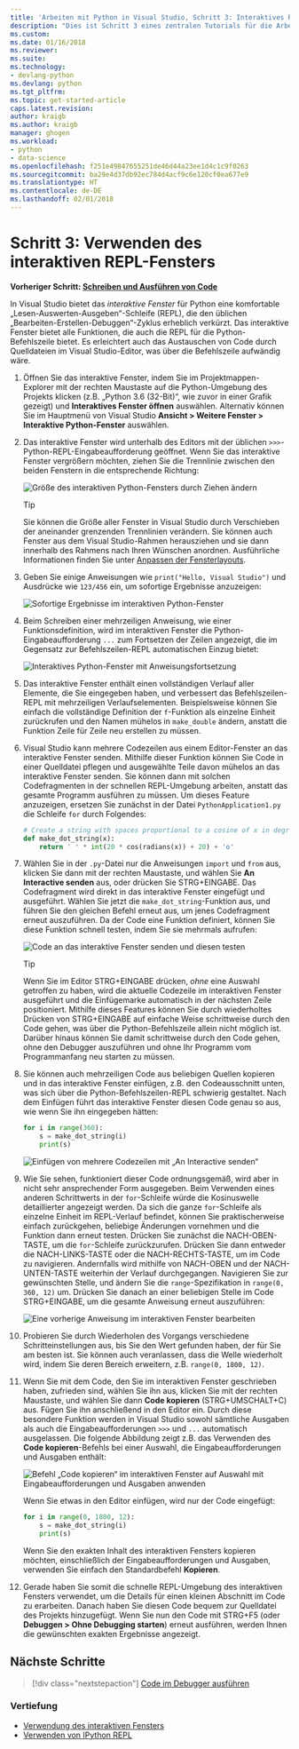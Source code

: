 ```yaml
---
title: 'Arbeiten mit Python in Visual Studio, Schritt 3: Interaktives REPL-Fenster | Microsoft-Dokumentation'
description: "Dies ist Schritt 3 eines zentralen Tutorials für die Arbeit mit Python in Visual Studio, in dem das interaktive Python-REPL-Fenster erläutert wird."
ms.custom: 
ms.date: 01/16/2018
ms.reviewer: 
ms.suite: 
ms.technology:
- devlang-python
ms.devlang: python
ms.tgt_pltfrm: 
ms.topic: get-started-article
caps.latest.revision: 
author: kraigb
ms.author: kraigb
manager: ghogen
ms.workload:
- python
- data-science
ms.openlocfilehash: f251e49847655251de46d44a23ee1d4c1c9f0263
ms.sourcegitcommit: ba29e4d37db92ec784d4acf9c6e120cf0ea677e9
ms.translationtype: HT
ms.contentlocale: de-DE
ms.lasthandoff: 02/01/2018
---
```

# <a name="step-3-using-the-interactive-repl-window"></a>Schritt 3: Verwenden des interaktiven REPL-Fensters

**Vorheriger Schritt: [Schreiben und Ausführen von Code](tutorial-working-with-python-in-visual-studio-step-02-writing-code.md)**

In Visual Studio bietet das *interaktive Fenster* für Python eine komfortable „Lesen-Auswerten-Ausgeben“-Schleife (REPL), die den üblichen „Bearbeiten-Erstellen-Debuggen“-Zyklus erheblich verkürzt. Das interaktive Fenster bietet alle Funktionen, die auch die REPL für die Python-Befehlszeile bietet. Es erleichtert auch das Austauschen von Code durch Quelldateien im Visual Studio-Editor, was über die Befehlszeile aufwändig wäre.

1. Öffnen Sie das interaktive Fenster, indem Sie im Projektmappen-Explorer mit der rechten Maustaste auf die Python-Umgebung des Projekts klicken (z.B. „Python 3.6 (32-Bit)“, wie zuvor in einer Grafik gezeigt) und **Interaktives Fenster öffnen** auswählen. Alternativ können Sie im Hauptmenü von Visual Studio **Ansicht > Weitere Fenster > Interaktive Python-Fenster** auswählen.

1. Das interaktive Fenster wird unterhalb des Editors mit der üblichen `>>>`-Python-REPL-Eingabeaufforderung geöffnet. Wenn Sie das interaktive Fenster vergrößern möchten, ziehen Sie die Trennlinie zwischen den beiden Fenstern in die entsprechende Richtung:

    ![Größe des interaktiven Python-Fensters durch Ziehen ändern](media/vs-getting-started-python-11-interactive1b.png)

    > [!Tip]
    > Sie können die Größe aller Fenster in Visual Studio durch Verschieben der aneinander grenzenden Trennlinien verändern. Sie können auch Fenster aus dem Visual Studio-Rahmen herausziehen und sie dann innerhalb des Rahmens nach Ihren Wünschen anordnen. Ausführliche Informationen finden Sie unter [Anpassen der Fensterlayouts](../ide/customizing-window-layouts-in-visual-studio.md).

1. Geben Sie einige Anweisungen wie `print("Hello, Visual Studio")` und Ausdrücke wie `123/456` ein, um sofortige Ergebnisse anzuzeigen:

    ![Sofortige Ergebnisse im interaktiven Python-Fenster](media/vs-getting-started-python-12-interactive2.png)

1. Beim Schreiben einer mehrzeiligen Anweisung, wie einer Funktionsdefinition, wird im interaktiven Fenster die Python-Eingabeaufforderung `...` zum Fortsetzen der Zeilen angezeigt, die im Gegensatz zur Befehlszeilen-REPL automatischen Einzug bietet:

    ![Interaktives Python-Fenster mit Anweisungsfortsetzung](media/vs-getting-started-python-13-interactive3.png)

1. Das interaktive Fenster enthält einen vollständigen Verlauf aller Elemente, die Sie eingegeben haben, und verbessert das Befehlszeilen-REPL mit mehrzeiligen Verlaufselementen. Beispielsweise können Sie einfach die vollständige Definition der `f`-Funktion als einzelne Einheit zurückrufen und den Namen mühelos in `make_double` ändern, anstatt die Funktion Zeile für Zeile neu erstellen zu müssen.

1. Visual Studio kann mehrere Codezeilen aus einem Editor-Fenster an das interaktive Fenster senden. Mithilfe dieser Funktion können Sie Code in einer Quelldatei pflegen und ausgewählte Teile davon mühelos an das interaktive Fenster senden. Sie können dann mit solchen Codefragmenten in der schnellen REPL-Umgebung arbeiten, anstatt das gesamte Programm ausführen zu müssen. Um dieses Feature anzuzeigen, ersetzen Sie zunächst in der Datei `PythonApplication1.py` die Schleife `for` durch Folgendes:

    ```python
    # Create a string with spaces proportional to a cosine of x in degrees
    def make_dot_string(x):
        return ' ' * int(20 * cos(radians(x)) + 20) + 'o'
    ```

1. Wählen Sie in der `.py`-Datei nur die Anweisungen `import` und `from` aus, klicken Sie dann mit der rechten Maustaste, und wählen Sie **An Interactive senden** aus, oder drücken Sie STRG+EINGABE. Das Codefragment wird direkt in das interaktive Fenster eingefügt und ausgeführt. Wählen Sie jetzt die `make_dot_string`-Funktion aus, und führen Sie den gleichen Befehl erneut aus, um jenes Codefragment erneut auszuführen. Da der Code eine Funktion definiert, können Sie diese Funktion schnell testen, indem Sie sie mehrmals aufrufen:

    ![Code an das interaktive Fenster senden und diesen testen](media/vs-getting-started-python-14-interactive4.png)

    > [!Tip]
    > Wenn Sie im Editor STRG+EINGABE drücken, *ohne* eine Auswahl getroffen zu haben, wird die aktuelle Codezeile im interaktiven Fenster ausgeführt und die Einfügemarke automatisch in der nächsten Zeile positioniert. Mithilfe dieses Features können Sie durch wiederholtes Drücken von STRG+EINGABE auf einfache Weise schrittweise durch den Code gehen, was über die Python-Befehlszeile allein nicht möglich ist. Darüber hinaus können Sie damit schrittweise durch den Code gehen, ohne den Debugger auszuführen und ohne Ihr Programm vom Programmanfang neu starten zu müssen.

1. Sie können auch mehrzeiligen Code aus beliebigen Quellen kopieren und in das interaktive Fenster einfügen, z.B. den Codeausschnitt unten, was sich über die Python-Befehlszeilen-REPL schwierig gestaltet. Nach dem Einfügen führt das interaktive Fenster diesen Code genau so aus, wie wenn Sie ihn eingegeben hätten:

    ```python
    for i in range(360):
        s = make_dot_string(i)
        print(s)
    ```

    ![Einfügen von mehrere Codezeilen mit „An Interactive senden“](media/vs-getting-started-python-15-interactive5.png)

1. Wie Sie sehen, funktioniert dieser Code ordnungsgemäß, wird aber in nicht sehr ansprechender Form ausgegeben. Beim Verwenden eines anderen Schrittwerts in der `for`-Schleife würde die Kosinuswelle detaillierter angezeigt werden. Da sich die ganze `for`-Schleife als einzelne Einheit im REPL-Verlauf befindet, können Sie praktischerweise einfach zurückgehen, beliebige Änderungen vornehmen und die Funktion dann erneut testen. Drücken Sie zunächst die NACH-OBEN-TASTE, um die `for`-Schleife zurückzurufen. Drücken Sie dann entweder die NACH-LINKS-TASTE oder die NACH-RECHTS-TASTE, um im Code zu navigieren. Andernfalls wird mithilfe von NACH-OBEN und der NACH-UNTEN-TASTE weiterhin der Verlauf durchgegangen. Navigieren Sie zur gewünschten Stelle, und ändern Sie die `range`-Spezifikation in `range(0, 360, 12)` um. Drücken Sie danach an einer beliebigen Stelle im Code STRG+EINGABE, um die gesamte Anweisung erneut auszuführen:

    ![Eine vorherige Anweisung im interaktiven Fenster bearbeiten](media/vs-getting-started-python-16-interactive6.png)

1. Probieren Sie durch Wiederholen des Vorgangs verschiedene Schritteinstellungen aus, bis Sie den Wert gefunden haben, der für Sie am besten ist. Sie können auch veranlassen, dass die Welle wiederholt wird, indem Sie deren Bereich erweitern, z.B. `range(0, 1800, 12)`.
 
1. Wenn Sie mit dem Code, den Sie im interaktiven Fenster geschrieben haben, zufrieden sind, wählen Sie ihn aus, klicken Sie mit der rechten Maustaste, und wählen Sie dann **Code kopieren** (STRG+UMSCHALT+C) aus. Fügen Sie ihn anschließend in den Editor ein. Durch diese besondere Funktion werden in Visual Studio sowohl sämtliche Ausgaben als auch die Eingabeaufforderungen `>>>` und `...` automatisch ausgelassen. Die folgende Abbildung zeigt z.B. das Verwenden des **Code kopieren**-Befehls bei einer Auswahl, die Eingabeaufforderungen und Ausgaben enthält:

    ![Befehl „Code kopieren“ im interaktiven Fenster auf Auswahl mit Eingabeaufforderungen und Ausgaben anwenden](media/vs-getting-started-python-17-interactive7.png)

    Wenn Sie etwas in den Editor einfügen, wird nur der Code eingefügt:

    ```python
    for i in range(0, 1800, 12):
        s = make_dot_string(i)
        print(s)
    ```

    Wenn Sie den exakten Inhalt des interaktiven Fensters kopieren möchten, einschließlich der Eingabeaufforderungen und Ausgaben, verwenden Sie einfach den Standardbefehl **Kopieren**.

1. Gerade haben Sie somit die schnelle REPL-Umgebung des interaktiven Fensters verwendet, um die Details für einen kleinen Abschnitt im Code zu erarbeiten. Danach haben Sie diesen Code bequem zur Quelldatei des Projekts hinzugefügt. Wenn Sie nun den Code mit STRG+F5 (oder **Debuggen > Ohne Debugging starten**) erneut ausführen, werden Ihnen die gewünschten exakten Ergebnisse angezeigt.

## <a name="next-steps"></a>Nächste Schritte

> [!div class="nextstepaction"]
> [Code im Debugger ausführen](tutorial-working-with-python-in-visual-studio-step-04-debugging.md)

### <a name="going-deeper"></a>Vertiefung

- [Verwendung des interaktiven Fensters](python-interactive-repl-in-visual-studio.md)
- [Verwenden von IPython REPL](interactive-repl-ipython.md)
